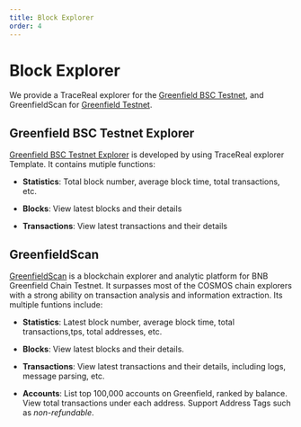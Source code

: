 ```yaml
---
title: Block Explorer
order: 4
---
```


# Block Explorer

We provide a TraceReal explorer for the [Greenfield BSC Testnet](https://greenfield-bsc-testnet-explorer.nodereal.io/), and GreenfieldScan for [Greenfield Testnet](https://greenfieldscan-testnet.nodereal.io/).

## Greenfield BSC Testnet Explorer

[Greenfield BSC Testnet Explorer](https://greenfield-bsc-testnet-explorer.nodereal.io/) is developed by using TraceReal explorer Template. It contains mutiple functions:

- **Statistics**: Total block number, average block time, total transactions, etc.

- **Blocks**: View latest blocks and their details
- **Transactions**: View latest transactions and their details



## GreenfieldScan

[GreenfieldScan](https://greenfieldscan-testnet.nodereal.io/) is a blockchain explorer and analytic platform for BNB Greenfield Chain Testnet. It surpasses most of the COSMOS chain explorers with a strong ability on transaction analysis and information extraction.  Its multiple funtions include:

- **Statistics**: Latest block number, average block time, total transactions,tps, total addresses, etc.

- **Blocks**: View latest blocks and their details.
- **Transactions**: View latest transactions and their details, including logs, message parsing, etc.
- **Accounts**: List top 100,000 accounts on Greenfield, ranked by balance. View total transactions under each address. Support Address Tags such as *non-refundable*.

